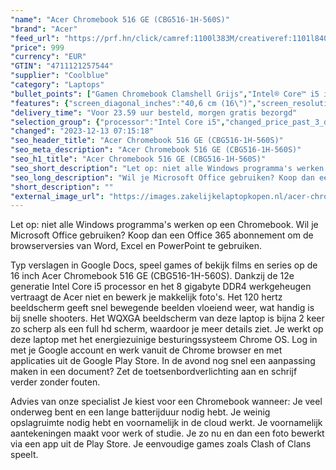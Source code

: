 ```yaml
---
"name": "Acer Chromebook 516 GE (CBG516-1H-560S)"
"brand": "Acer"
"feed_url": "https://prf.hn/click/camref:1100l383M/creativeref:1101l84031/destination:https%3A%2F%2Fwww.coolblue.nl%2Fproduct%2F926501"
"price": 999
"currency": "EUR"
"GTIN": "4711121257544"
"supplier": "Coolblue"
"category": "Laptops"
"bullet_points": ["Gamen Chromebook Clamshell Grijs","Intel® Core™ i5 i5-1240P 1,7 GHz","40,6 cm (16\") WQXGA 2560 x 1600 Pixels IPS 16:10","8 GB LPDDR4x-SDRAM","128 GB SSD","Intel Iris Xe Graphics","Wi-Fi 6E (802.11ax) Ethernet LAN 10,100,1000 Mbit/s Bluetooth 5.2","Lithium-Ion (Li-Ion) 65 Wh 9 uur 65 W","ChromeOS"]
"features": {"screen_diagonal_inches":"40,6 cm (16\")","screen_resolution":"2560 x 1600 Pixels","processor_family":"Intel® Core™ i5","memory_size":"8 GB","memory_type":"LPDDR4x-SDRAM","total_storage_space":"128 GB","operating_system":"ChromeOS","battery_capacity":"65 Wh","width":"356,6 mm","depth":"249,7 mm","height":"21,3 mm","weight":"1,7 kg","purpose_laptop":"Chromebook"}
"delivery_time": "Voor 23.59 uur besteld, morgen gratis bezorgd"
"selection_group": {"processor":"Intel Core i5","changed_price_past_3_days":false,"product_family":"Chromebook"}
"changed": "2023-12-13 07:15:18"
"seo_header_title": "Acer Chromebook 516 GE (CBG516-1H-560S)"
"seo_meta_description": "Acer Chromebook 516 GE (CBG516-1H-560S)"
"seo_h1_title": "Acer Chromebook 516 GE (CBG516-1H-560S)"
"seo_short_description": "Let op: niet alle Windows programma's werken op een Chromebook."
"seo_long_description": "Wil je Microsoft Office gebruiken? Koop dan een Office 365 abonnement om de browserversies van Word, Excel en PowerPoint te gebruiken. \r\n\r\nTyp verslagen in Google Docs, speel games of bekijk films en series op de 16 inch Acer Chromebook 516 GE (CBG516-1H-560S). Dankzij de 12e generatie Intel Core i5 processor en het 8 gigabyte DDR4 werkgeheugen vertraagt de Acer niet en bewerk je makkelijk foto's. Het 120 hertz beeldscherm geeft snel bewegende beelden vloeiend weer, wat handig is bij snelle shooters. Het WQXGA beeldscherm van deze laptop is bijna 2 keer zo scherp als een full hd scherm, waardoor je meer details ziet. Je werkt op deze laptop met het energiezuinige besturingssysteem Chrome OS. Log in met je Google account en werk vanuit de Chrome browser en met applicaties uit de Google Play Store. In de avond nog snel een aanpassing maken in een document? Zet de toetsenbordverlichting aan en schrijf verder zonder fouten. \r\n\r\n\r\nAdvies van onze specialist\r\nJe kiest voor een Chromebook wanneer:\r\nJe veel onderweg bent en een lange batterijduur nodig hebt. \r\nJe weinig opslagruimte nodig hebt en voornamelijk in de cloud werkt. \r\nJe voornamelijk aantekeningen maakt voor werk of studie. \r\nJe zo nu en dan een foto bewerkt via een app uit de Play Store. \r\nJe eenvoudige games zoals Clash of Clans speelt."
"short_description": ""
"external_image_url": "https://images.zakelijkelaptopkopen.nl/acer-chromebook-516-ge-cbg516-1h-560s.webp"
---
```


Let op: niet alle Windows programma's werken op een Chromebook. Wil je Microsoft Office gebruiken? Koop dan een Office 365 abonnement om de browserversies van Word, Excel en PowerPoint te gebruiken.

Typ verslagen in Google Docs, speel games of bekijk films en series op de 16 inch Acer Chromebook 516 GE (CBG516-1H-560S). Dankzij de 12e generatie Intel Core i5 processor en het 8 gigabyte DDR4 werkgeheugen vertraagt de Acer niet en bewerk je makkelijk foto's. Het 120 hertz beeldscherm geeft snel bewegende beelden vloeiend weer, wat handig is bij snelle shooters. Het WQXGA beeldscherm van deze laptop is bijna 2 keer zo scherp als een full hd scherm, waardoor je meer details ziet. Je werkt op deze laptop met het energiezuinige besturingssysteem Chrome OS. Log in met je Google account en werk vanuit de Chrome browser en met applicaties uit de Google Play Store. In de avond nog snel een aanpassing maken in een document? Zet de toetsenbordverlichting aan en schrijf verder zonder fouten.


Advies van onze specialist
Je kiest voor een Chromebook wanneer:
Je veel onderweg bent en een lange batterijduur nodig hebt. 
Je weinig opslagruimte nodig hebt en voornamelijk in de cloud werkt. 
Je voornamelijk aantekeningen maakt voor werk of studie.
Je zo nu en dan een foto bewerkt via een app uit de Play Store. 
Je eenvoudige games zoals Clash of Clans speelt.